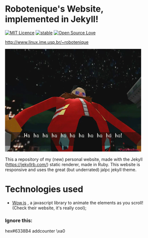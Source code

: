 # Robotenique's Website, implemented in Jekyll!

[![MIT Licence](https://badges.frapsoft.com/os/mit/mit.svg?v=103)](https://opensource.org/licenses/mit-license.php)
[![stable](http://badges.github.io/stability-badges/dist/stable.svg)](http://github.com/badges/stability-badges)
[![Open Source Love](https://badges.frapsoft.com/os/v1/open-source.png?v=103)](https://github.com/ellerbrock/open-source-badge/)

<http://www.linux.ime.usp.br/~robotenique>

![Blog](search.gif)

This a repository of my (new) personal website, made with the Jekyll (https://jekyllrb.com/) static renderer, made in Ruby.
This website is responsive and uses the great (but underrated) jalpc jekyll theme.

# Technologies used

- [Wow.js](http://mynameismatthieu.com/WOW/) , a javascript library to animate the elements as you scroll! (Check their website, it's really cool);
### Ignore this:

 hex#6338B4
 addcounter
 \xa0
